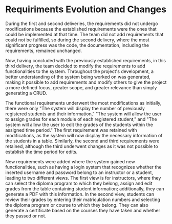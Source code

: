 # Requiriments Evolution and Changes
During the first and second deliveries, the requirements did not undergo modifications because the established requirements were the ones that could be implemented at that time. The team did not add requirements that could not be fulfilled, so during the second delivery, where the most significant progress was the code, the documentation, including the requirements, remained unchanged.

Now, having concluded with the previously established requirements, in this third delivery, the team decided to modify the requirements to add functionalities to the system. Throughout the project's development, a better understanding of the system being worked on was generated, making it possible to add requirements and modify others to give the project a more defined focus, greater scope, and greater relevance than simply generating a CRUD.

The functional requirements underwent the most modifications as initially, there were only "The system will display the number of previously registered students and their information," "The system will allow the user to assign grades for each module of each registered student," and "The system will allow the user to edit the grades of the students within the assigned time period." The first requirement was retained with modifications, as the system will now display the necessary information of the students in a table. Similarly, the second and third requirements were retained, although the third underwent changes as it was not possible to establish the time period for edits.

New requirements were added where the system gained new functionalities, such as having a login system that recognizes whether the inserted username and password belong to an instructor or a student, leading to two different views. The first view is for instructors, where they can select the diploma program to which they belong, assign and edit grades from the table containing student information; additionally, they can generate a PDF with this information. In the second view, students can review their grades by entering their matriculation numbers and selecting the diploma program or course to which they belong. They can also generate a certificate based on the courses they have taken and whether they passed or not.
